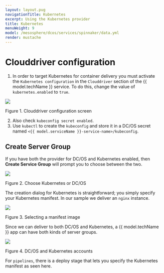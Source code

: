 ```yaml
---
layout: layout.pug
navigationTitle: Kubernetes
excerpt: Using the Kubernetes provider
title: Kubernetes
menuWeight: 9
model: /mesosphere/dcos/services/spinnaker/data.yml
render: mustache
---
```


# Clouddriver configuration

1. In order to target Kubernetes for container delivery you must activate the `Kubernetes configuration` in the `Clouddriver` section of the {{ model.techName }} service. To do this, change the value of `kubernetes.enabled` to `true`.

[<img src="/services/spinnaker/0.3.0-1.9.2/img/kube00.png" />](/mesosphere/dcos/services/spinnaker/0.3.0-1.9.2/img/kube00.png)

Figure 1. Clouddriver configuration screen

2. Also check `kubeconfig secret enabled`. 
3. Use `kubectl` to create the `kubeconfig` and store it in a DC/OS secret named `<{{ model.serviceName }}-service-name>/kubeconfig`.

## Create Server Group

If you have both the provider for DC/OS and Kubernetes enabled, then **Create Service Group** will prompt you to choose between the two.

[<img src="/services/spinnaker/0.3.0-1.9.2/img/kube01.png" />](/mesosphere/dcos/services/spinnaker/0.3.0-1.9.2/img/kube01.png)

Figure 2. Choose Kubernetes or DC/OS

The creation dialog for Kubernetes is straightforward; you simply specify your Kubernetes manifest. In our sample we deliver an `nginx` instance.

[<img src="/services/spinnaker/0.3.0-1.9.2/img/kube02.png" />](/mesosphere/dcos/services/spinnaker/0.3.0-1.9.2/img/kube02.png)

Figure 3. Selecting a manifest image

Since we can deliver to both DC/OS and Kubernetes, a {{ model.techName }} app can have both kinds of server groups.

[<img src="/services/spinnaker/0.3.0-1.9.2/img/kube03.png" />](/mesosphere/dcos/services/spinnaker/0.3.0-1.9.2/img/kube03.png)

Figure 4. DC/OS and Kubernetes accounts

For `pipelines`, there is a deploy stage that lets you specify the Kubernetes manifest as seen here.
